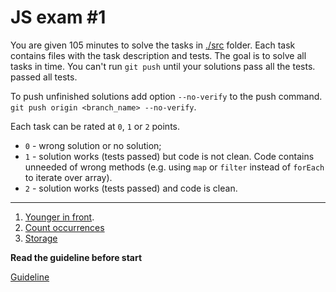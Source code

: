 # JS exam #1

You are given 105 minutes to solve the tasks in [./src](./src) folder. Each task 
contains files with the task description and tests. The goal is to solve all 
tasks in time. You can't run `git push` until your solutions pass all the tests. 
passed all tests. 

To push unfinished solutions add option `--no-verify` to the push command. <br>
 `git push origin <branch_name> --no-verify`.
 
Each task can be rated at `0`, `1` or `2` points.

* `0` - wrong solution or no solution;
* `1` - solution works (tests passed) but code is not clean. Code contains 
unneeded of wrong methods (e.g. using `map` or `filter` instead of `forEach` to 
iterate over array).
* `2` - solution works (tests passed) and code is clean.

---
 
1. [Younger in front](./src/youngerInFront/youngerInFront.js). 
2. [Count occurrences](./src/countOccurrences/countOccurrences.js)
3. [Storage](./src/storage/storage.js)

**Read the guideline before start**

[Guideline](https://github.com/mate-academy/js_task-guideline/blob/master/README.md)

